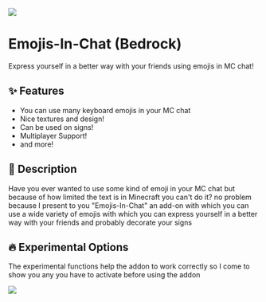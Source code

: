 ![](https://hirxs-website.net/wp-content/uploads/2024/05/Copia-de-Copia-de-Copia-de-Agregar-un-titulo-10.png)

# Emojis-In-Chat (Bedrock)
Express yourself in a better way with your friends using emojis in MC chat!

## ✨ Features
- You can use many keyboard emojis in your MC chat
- Nice textures and design!
- Can be used on signs!
- Multiplayer Support!
- and more!

## 📕 Description
Have you ever wanted to use some kind of emoji in your MC chat but because of how limited the text is in Minecraft you can't do it? no problem because I present to you "Emojis-In-Chat" an add-on with which you can use a wide variety of emojis with which you can express yourself in a better way with your friends and probably decorate your signs

## 🔥 Experimental Options
The experimental functions help the addon to work correctly so I come to show you any you have to activate before using the addon

![](https://hirxs-website.net/wp-content/uploads/2024/05/image.png)

